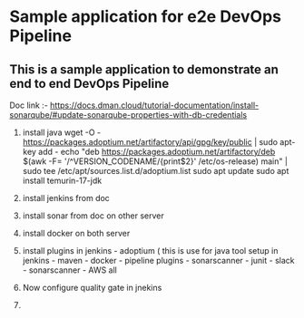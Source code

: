 # Sample application for e2e DevOps Pipeline
## This is a sample application to demonstrate an end to end DevOps Pipeline

Doc link :- https://docs.dman.cloud/tutorial-documentation/install-sonarqube/#update-sonarqube-properties-with-db-credentials

1.  install java 
      wget -O - https://packages.adoptium.net/artifactory/api/gpg/key/public | sudo apt-key add -
      echo "deb https://packages.adoptium.net/artifactory/deb $(awk -F= '/^VERSION_CODENAME/{print$2}' /etc/os-release) main" | sudo tee /etc/apt/sources.list.d/adoptium.list
    sudo apt update
    sudo apt install temurin-17-jdk

2.  install jenkins from doc
3.  install sonar from doc on other server
4.  install docker on both server
5.  install plugins in jenkins
        -   adoptium   ( this is use for java tool setup in jenkins 
        -   maven
        -   docker
        -   pipeline plugins
        -   sonarscanner
        -   junit
        -   slack
        -   sonarscanner
        -   AWS all
6.  Now configure quality gate in jnekins
7.  
